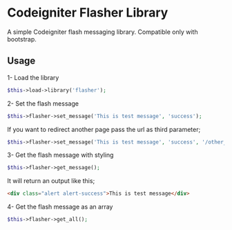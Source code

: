 # Codeigniter Flasher Library
A simple Codeigniter flash messaging library. Compatible only with bootstrap.

## Usage
1- Load the library
```php
$this->load->library('flasher');
```
2- Set the flash message
```php
$this->flasher->set_message('This is test message', 'success');
```
If you want to redirect another page pass the url as third parameter;
```php
$this->flasher->set_message('This is test message', 'success', '/other_page_url');
```

3- Get the flash message with styling 
```php
$this->flasher->get_message();
```
It will return an output like this;
```html
<div class="alert alert-success">This is test message</div>
```
4- Get the flash message as an array
```php
$this->flasher->get_all();
```
